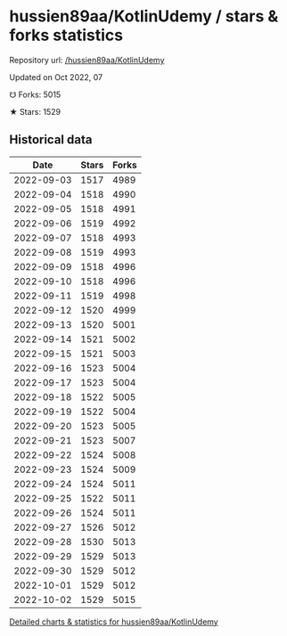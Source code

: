 # hussien89aa/KotlinUdemy / stars & forks statistics

Repository url: [/hussien89aa/KotlinUdemy](https://github.com/hussien89aa/KotlinUdemy)

Updated on Oct 2022, 07

☋ Forks: 5015

★ Stars: 1529

## Historical data
| Date | Stars | Forks |
|------|-------|-------|
| 2022-09-03 | 1517 | 4989 | 
| 2022-09-04 | 1518 | 4990 | 
| 2022-09-05 | 1518 | 4991 | 
| 2022-09-06 | 1519 | 4992 | 
| 2022-09-07 | 1518 | 4993 | 
| 2022-09-08 | 1519 | 4993 | 
| 2022-09-09 | 1518 | 4996 | 
| 2022-09-10 | 1518 | 4996 | 
| 2022-09-11 | 1519 | 4998 | 
| 2022-09-12 | 1520 | 4999 | 
| 2022-09-13 | 1520 | 5001 | 
| 2022-09-14 | 1521 | 5002 | 
| 2022-09-15 | 1521 | 5003 | 
| 2022-09-16 | 1523 | 5004 | 
| 2022-09-17 | 1523 | 5004 | 
| 2022-09-18 | 1522 | 5005 | 
| 2022-09-19 | 1522 | 5004 | 
| 2022-09-20 | 1523 | 5005 | 
| 2022-09-21 | 1523 | 5007 | 
| 2022-09-22 | 1524 | 5008 | 
| 2022-09-23 | 1524 | 5009 | 
| 2022-09-24 | 1524 | 5011 | 
| 2022-09-25 | 1522 | 5011 | 
| 2022-09-26 | 1524 | 5011 | 
| 2022-09-27 | 1526 | 5012 | 
| 2022-09-28 | 1530 | 5013 | 
| 2022-09-29 | 1529 | 5013 | 
| 2022-09-30 | 1529 | 5012 | 
| 2022-10-01 | 1529 | 5012 | 
| 2022-10-02 | 1529 | 5015 | 


[Detailed charts & statistics for hussien89aa/KotlinUdemy](https://reviewgithub.com/rep/hussien89aa/KotlinUdemy)
